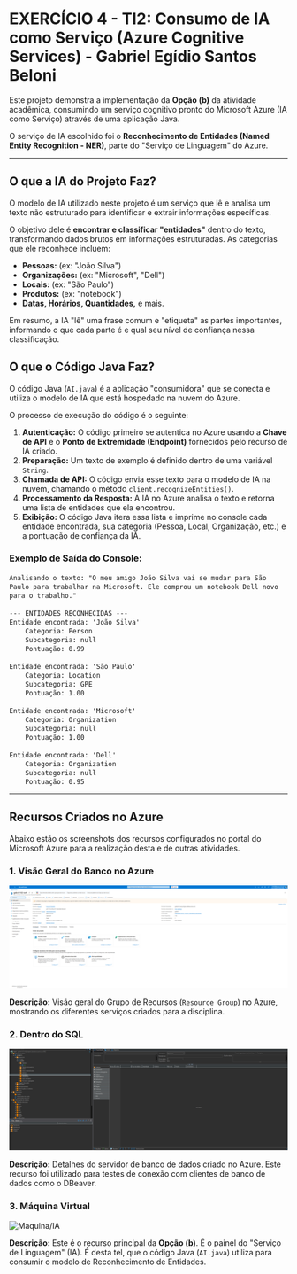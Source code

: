 # EXERCÍCIO 4 - TI2: Consumo de IA como Serviço (Azure Cognitive Services) - Gabriel Egídio Santos Beloni

Este projeto demonstra a implementação da **Opção (b)** da atividade acadêmica, consumindo um serviço cognitivo pronto do Microsoft Azure (IA como Serviço) através de uma aplicação Java.

O serviço de IA escolhido foi o **Reconhecimento de Entidades (Named Entity Recognition - NER)**, parte do "Serviço de Linguagem" do Azure.

---

## O que a IA do Projeto Faz?

O modelo de IA utilizado neste projeto é um serviço que lê e analisa um texto não estruturado para identificar e extrair informações específicas.

O objetivo dele é **encontrar e classificar "entidades"** dentro do texto, transformando dados brutos em informações estruturadas. As categorias que ele reconhece incluem:

* **Pessoas:** (ex: "João Silva")
* **Organizações:** (ex: "Microsoft", "Dell")
* **Locais:** (ex: "São Paulo")
* **Produtos:** (ex: "notebook")
* **Datas, Horários, Quantidades,** e mais.

Em resumo, a IA "lê" uma frase comum e "etiqueta" as partes importantes, informando o que cada parte é e qual seu nível de confiança nessa classificação.

## O que o Código Java Faz?

O código Java (`AI.java`) é a aplicação "consumidora" que se conecta e utiliza o modelo de IA que está hospedado na nuvem do Azure.

O processo de execução do código é o seguinte:

1.  **Autenticação:** O código primeiro se autentica no Azure usando a **Chave de API** e o **Ponto de Extremidade (Endpoint)** fornecidos pelo recurso de IA criado.
2.  **Preparação:** Um texto de exemplo é definido dentro de uma variável `String`.
3.  **Chamada de API:** O código envia esse texto para o modelo de IA na nuvem, chamando o método `client.recognizeEntities()`.
4.  **Processamento da Resposta:** A IA no Azure analisa o texto e retorna uma lista de entidades que ela encontrou.
5.  **Exibição:** O código Java itera essa lista e imprime no console cada entidade encontrada, sua categoria (Pessoa, Local, Organização, etc.) e a pontuação de confiança da IA.

### Exemplo de Saída do Console:

```text
Analisando o texto: "O meu amigo João Silva vai se mudar para São Paulo para trabalhar na Microsoft. Ele comprou um notebook Dell novo para o trabalho."

--- ENTIDADES RECONHECIDAS ---
Entidade encontrada: 'João Silva'
	Categoria: Person
	Subcategoria: null
	Pontuação: 0.99

Entidade encontrada: 'São Paulo'
	Categoria: Location
	Subcategoria: GPE
	Pontuação: 1.00

Entidade encontrada: 'Microsoft'
	Categoria: Organization
	Subcategoria: null
	Pontuação: 1.00

Entidade encontrada: 'Dell'
	Categoria: Organization
	Subcategoria: null
	Pontuação: 0.95

```

---

## Recursos Criados no Azure

Abaixo estão os screenshots dos recursos configurados no portal do Microsoft Azure para a realização desta e de outras atividades.

### 1. Visão Geral do Banco no Azure

![Banco de dados Azure](azure.png)

**Descrição:** Visão geral do Grupo de Recursos (`Resource Group`) no Azure, mostrando os diferentes serviços criados para a disciplina.

### 2. Dentro do SQL

![SQL](sql.png)

**Descrição:** Detalhes do servidor de banco de dados criado no Azure. Este recurso foi utilizado para testes de conexão com clientes de banco de dados como o DBeaver.

### 3. Máquina Virtual

![Maquina/IA](machine.png)

**Descrição:** Este é o recurso principal da **Opção (b)**. É o painel do "Serviço de Linguagem" (IA). É desta tel, que o código Java (`AI.java`) utiliza para consumir o modelo de Reconhecimento de Entidades.

